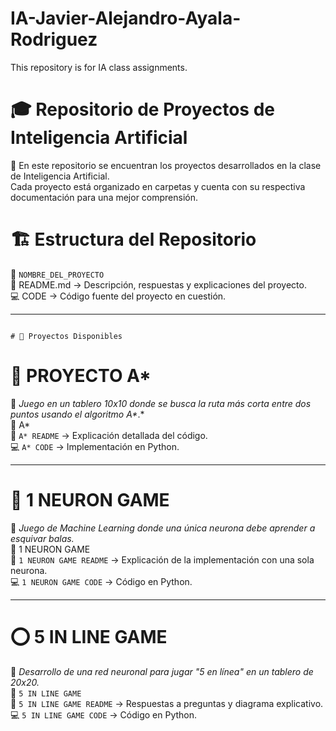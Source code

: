 # IA-Javier-Alejandro-Ayala-Rodriguez
This repository is for IA class assignments.


# 🎓 Repositorio de Proyectos de Inteligencia Artificial  

📌 En este repositorio se encuentran los proyectos desarrollados en la clase de Inteligencia Artificial.  
Cada proyecto está organizado en carpetas y cuenta con su respectiva documentación para una mejor comprensión.  


# 🏗 Estructura del Repositorio  
📂 `NOMBRE_DEL_PROYECTO`  
     📜 README.md → Descripción, respuestas y explicaciones del proyecto.  
     💻 CODE      → Código fuente del proyecto en cuestión.  

---

                                                                                            # 🚀 Proyectos Disponibles  

# 🔎 PROYECTO A*  
📌 *Juego en un tablero 10x10 donde se busca la ruta más corta entre dos puntos usando el algoritmo A\**.*  
📂 A*  
    📜 `A* README` → Explicación detallada del código.  
    💻 `A* CODE`   → Implementación en Python.  

---

# 🧠 1 NEURON GAME  
📌 *Juego de Machine Learning donde una única neurona debe aprender a esquivar balas.*  
📂 1 NEURON GAME  
     📜 `1 NEURON GAME README` → Explicación de la implementación con una sola neurona.  
     💻 `1 NEURON GAME CODE`   → Código en Python.  

---

# ⭕ 5 IN LINE GAME
📌 *Desarrollo de una red neuronal para jugar "5 en línea" en un tablero de 20x20.*  
📂 `5 IN LINE GAME`  
     📜 `5 IN LINE GAME README` → Respuestas a preguntas y diagrama explicativo.  
     💻 `5 IN LINE GAME CODE`   → Código en Python.  
